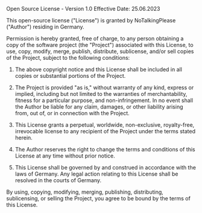 Open Source License - Version 1.0
Effective Date: 25.06.2023

This open-source license ("License") is granted by NoTalkingPlease ("Author") residing in Germany.

Permission is hereby granted, free of charge, to any person obtaining a copy of the software project (the "Project") associated with this License, to use, copy, modify, merge, publish, distribute, sublicense, and/or sell copies of the Project, subject to the following conditions:

1. The above copyright notice and this License shall be included in all copies or substantial portions of the Project.

2. The Project is provided "as is," without warranty of any kind, express or implied, including but not limited to the warranties of merchantability, fitness for a particular purpose, and non-infringement. In no event shall the Author be liable for any claim, damages, or other liability arising from, out of, or in connection with the Project.

3. This License grants a perpetual, worldwide, non-exclusive, royalty-free, irrevocable license to any recipient of the Project under the terms stated herein.

4. The Author reserves the right to change the terms and conditions of this License at any time without prior notice.

5. This License shall be governed by and construed in accordance with the laws of Germany. Any legal action relating to this License shall be resolved in the courts of Germany.

By using, copying, modifying, merging, publishing, distributing, sublicensing, or selling the Project, you agree to be bound by the terms of this License.
